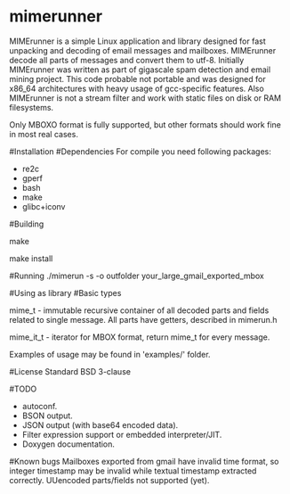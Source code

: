 # mimerunner
MIMErunner is a simple Linux application and library designed for fast unpacking and decoding of email messages and mailboxes.
MIMErunner decode all parts of messages and convert them to utf-8.
Initially MIMErunner was written as part of gigascale spam detection and email mining project.
This code probable not portable and was designed for x86_64 architectures with heavy usage of gcc-specific features.
Also MIMErunner is not a stream filter and work with static files on disk or RAM filesystems.

Only MBOXO format is fully supported, but other formats should work fine in most real cases.

#Installation
#Dependencies
For compile you need following packages:
* re2c
* gperf
* bash
* make
* glibc+iconv

#Building

make

make install

#Running
./mimerun -s -o outfolder your_large_gmail_exported_mbox

#Using as library
#Basic types

mime_t - immutable recursive container of all decoded parts and fields related to single message.
All parts have getters, described in mimerun.h

mime_it_t - iterator for MBOX format, return mime_t for every message.

Examples of usage may be found in 'examples/' folder.

#License
Standard BSD 3-clause

#TODO
* autoconf.
* BSON output.
* JSON output (with base64 encoded data).
* Filter expression support or embedded interpreter/JIT.
* Doxygen documentation.

#Known bugs
Mailboxes exported from gmail have invalid time format, so integer timestamp may be invalid while textual timestamp extracted correctly.
UUencoded parts/fields not supported (yet).
